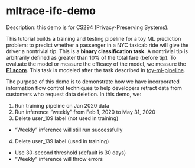 # mltrace-ifc-demo

Description: this demo is for CS294 (Privacy-Preserving Systems).

This tutorial builds a training and testing pipeline for a toy ML prediction problem: to predict whether a passenger in a NYC taxicab ride will give the driver a nontrivial tip. This is a **binary classification task.** A nontrivial tip is arbitrarily defined as greater than 10% of the total fare (before tip). To evaluate the model or measure the efficacy of the model, we measure the [**F1 score**](https://en.wikipedia.org/wiki/F-score). This task is modeled after the task described in [toy-ml-pipeline](https://github.com/shreyashankar/toy-ml-pipeline).

The purpose of this demo is to demonstrate how we have incorporated information flow control techniques to help developers retract data from customers who request data deletion. In this demo, we:

1. Run training pipeline on Jan 2020 data
2. Run inference “weekly” from Feb 1, 2020 to May 31, 2020
3. Delete user_109 label (not used in training)
  * “Weekly” inference will still run successfully
4. Delete user_139 label (used in training)
  * Use 30-second threshold (default is 30 days)
  * “Weekly” inference will throw errors 
